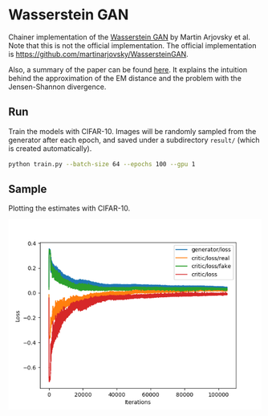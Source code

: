 # Wasserstein GAN

Chainer implementation of the [Wasserstein GAN](https://arxiv.org/abs/1701.07875) by Martin Arjovsky et al. Note that this is not the official implementation. The official implementation is https://github.com/martinarjovsky/WassersteinGAN.

Also, a summary of the paper can be found [here](https://paper.dropbox.com/doc/Wasserstein-GAN-GvU0p2V9ThzdwY3BbhoP7). It explains the intuition behind the approximation of the EM distance and the problem with the Jensen-Shannon divergence.

## Run

Train the models with CIFAR-10. Images will be randomly sampled from the generator after each epoch, and saved under a subdirectory `result/` (which is created automatically).

```bash
python train.py --batch-size 64 --epochs 100 --gpu 1
```

## Sample

Plotting the estimates with CIFAR-10.

![](images/loss.png)
